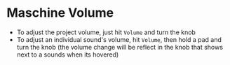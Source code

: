 # Maschine Volume

- To adjust the project volume, just hit `Volume` and turn the knob
- To adjust an individual sound's volume, hit `Volume`, then hold a pad and turn the knob (the volume change will be reflect in the knob that shows next to a sounds when its hovered)
